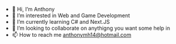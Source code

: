 - 👋 Hi, I’m Anthony
- 👀 I’m interested in Web and Game Development
- 🌱 I’m currently learning C# and Next.JS
- 💞️ I’m looking to collaborate on anythigng you want some help in
- 📫 How to reach me anthonymh14@hotmail.com

<!---
Anthonyme0328/Anthonyme0328 is a ✨ special ✨ repository because its `README.md` (this file) appears on your GitHub profile.
You can click the Preview link to take a look at your changes.
--->
